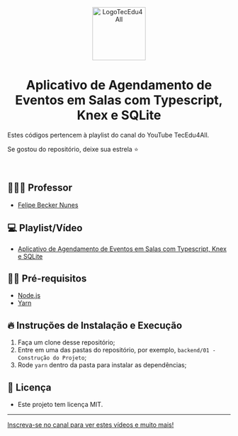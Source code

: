 <p align="center">
  <img alt="LogoTecEdu4All" src="https://yt3.googleusercontent.com/dmw2l1Yz24lOBeG175P6ovEnNdNI3zNVoMiUMRNyqE8o_ECDsvU1ttPNRWCB_VAXZlOcLKsiYKQ=s176-c-k-c0x00ffffff-no-rj" width="120px" />
</p>

<h1 align="center">
  Aplicativo de Agendamento de Eventos em Salas com Typescript, Knex e SQLite
</h1>

<p align="justify">Estes códigos pertencem à playlist do canal do YouTube TecEdu4All. </p> 

<p align="justify">Se gostou do repositório, deixe sua estrela ⭐ </p> 

<br/>

## 👨🏼‍💻 Professor

- [Felipe Becker Nunes](https://www.linkedin.com/in/felipe-becker-nunes-b561a576/)

## 💻 Playlist/Vídeo

- [Aplicativo de Agendamento de Eventos em Salas com Typescript, Knex e SQLite](https://www.youtube.com/playlist?list=PL2hDwB8DzXGN8Eajdw-g4IWa8neZVNKGM)

## ✋🏻 Pré-requisitos

- [Node.js](https://nodejs.org/en/)
- [Yarn](https://classic.yarnpkg.com/lang/en/)

## 🔥 Instruções de Instalação e Execução

1. Faça um clone desse repositório;
2. Entre em uma das pastas do repositório, por exemplo, `backend/01 - Construção do Projeto`;
3. Rode `yarn` dentro da pasta para instalar as dependências;

## 📝 Licença

- Este projeto tem licença MIT. 

---

[Inscreva-se no canal para ver estes vídeos e muito mais!](https://www.youtube.com/channel/UClIDejJoLMKCfXKEyi5ZTWQ)
